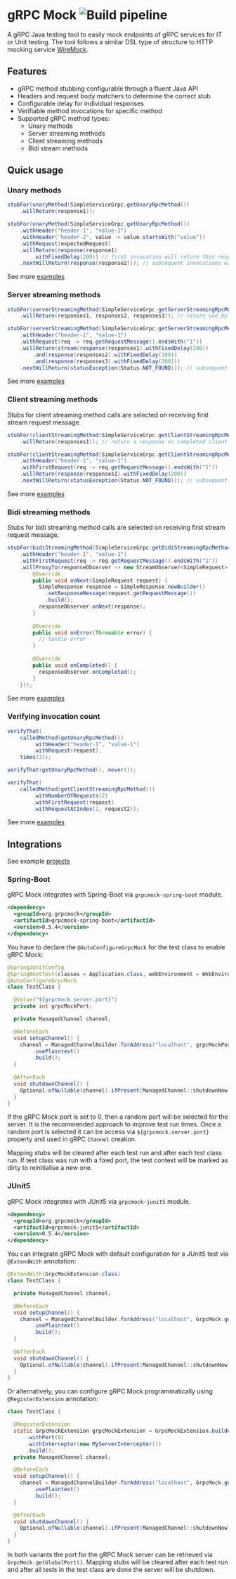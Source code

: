 # gRPC Mock ![Build pipeline](https://github.com/Fadelis/grpcmock/workflows/Build%20pipeline/badge.svg)

A gRPC Java testing tool to easily mock endpoints of gRPC services for IT or Unit testing.
The tool follows a similar DSL type of structure to HTTP mocking service [WireMock](https://github.com/tomakehurst/wiremock).

## Features

 - gRPC method stubbing configurable through a fluent Java API
 - Headers and request body matchers to determine the correct stub
 - Configurable delay for individual responses
 - Verifiable method invocations for specific method
 - Supported gRPC method types:
    - Unary methods
    - Server streaming methods
    - Client streaming methods
    - Bidi stream methods

## Quick usage

### Unary methods

```java
stubFor(unaryMethod(SimpleServiceGrpc.getUnaryRpcMethod())
    .willReturn(response1));

stubFor(unaryMethod(SimpleServiceGrpc.getUnaryRpcMethod())
    .withHeader("header-1", "value-1")
    .withHeader("header-2", value -> value.startsWith("value"))
    .withRequest(expectedRequest)
    .willReturn(response(response1)
        .withFixedDelay(200)) // first invocation will return this response after 200 ms
    .nextWillReturn(response(response2))); // subsequent invocations will return this response
```

See more [examples](grpcmock-core/src/test/java/org/grpcmock/GrpcMockUnaryMethodTest.java)

### Server streaming methods

```java
stubFor(serverStreamingMethod(SimpleServiceGrpc.getServerStreamingRpcMethod())
    .willReturn(responses1, responses2, responses3)); // return one by one with no delay

stubFor(serverStreamingMethod(SimpleServiceGrpc.getServerStreamingRpcMethod())
    .withHeader("header-1", "value-1")
    .withRequest(req -> req.getRequestMessage().endsWith("1"))
    .willReturn(stream(response(responses1).withFixedDelay(200))
        .and(response(responses2).withFixedDelay(100))
        .and(response(responses3).withFixedDelay(200)))
    .nextWillReturn(statusException(Status.NOT_FOUND))); // subsequent invocations will return status exception
```

See more [examples](grpcmock-core/src/test/java/org/grpcmock/GrpcMockServerStreamingMethodTest.java)

### Client streaming methods

Stubs for client streaming method calls are selected on receiving first stream request message.

```java
stubFor(clientStreamingMethod(SimpleServiceGrpc.getClientStreamingRpcMethod())
    .willReturn(responses1)); // return a response on completed client streaming requests

stubFor(clientStreamingMethod(SimpleServiceGrpc.getClientStreamingRpcMethod())
    .withHeader("header-1", "value-1")
    .withFirstRequest(req -> req.getRequestMessage().endsWith("1"))
    .willReturn(response(responses1).withFixedDelay(200))
    .nextWillReturn(statusException(Status.NOT_FOUND))); // subsequent invocations will return status exception
```

See more [examples](grpcmock-core/src/test/java/org/grpcmock/GrpcMockClientStreamingMethodTest.java)

### Bidi streaming methods

Stubs for bidi streaming method calls are selected on receiving first stream request message.

```java
stubFor(bidiStreamingMethod(SimpleServiceGrpc.getBidiStreamingRpcMethod())
    .withHeader("header-1", "value-1")
    .withFirstRequest(req -> req.getRequestMessage().endsWith("1"))
    .willProxyTo(responseObserver -> new StreamObserver<SimpleRequest>() {
        @Override
        public void onNext(SimpleRequest request) {
          SimpleResponse response = SimpleResponse.newBuilder()
            .setResponseMessage(request.getRequestMessage())
            .build();
          responseObserver.onNext(response);
        }
        
        @Override
        public void onError(Throwable error) {
          // handle error
        }
        
        @Override
        public void onCompleted() {
          responseObserver.onCompleted();
        }
    }));
```

See more [examples](grpcmock-core/src/test/java/org/grpcmock/GrpcMockBidiStreamingMethodTest.java)

### Verifying invocation count

```java
verifyThat(
    calledMethod(getUnaryRpcMethod())
        .withHeader("header-1", "value-1")
        .withRequest(request),
    times(3));

verifyThat(getUnaryRpcMethod(), never());

verifyThat(
    calledMethod(getClientStreamingRpcMethod())
        .withNumberOfRequests(2)
        .withFirstRequest(request)
        .withRequestAtIndex(1, request2));
```

See more [examples](grpcmock-core/src/test/java/org/grpcmock/GrpcMockVerifyTest.java)

## Integrations

See example [projects](grpcmock-examples)

### Spring-Boot

gRPC Mock integrates with Spring-Boot via `grpcmock-spring-boot` module.

```xml
<dependency>
  <groupId>org.grpcmock</groupId>
  <artifactId>grpcmock-spring-boot</artifactId>
  <version>0.5.4</version>
</dependency>
```

You have to declare the `@AutoConfigureGrpcMock` for the test class to enable gRPC Mock:

```java
@SpringJUnitConfig
@SpringBootTest(classes = Application.class, webEnvironment = WebEnvironment.NONE)
@AutoConfigureGrpcMock
class TestClass {

  @Value("${grpcmock.server.port}")
  private int grpcMockPort;

  private ManagedChannel channel;

  @BeforeEach
  void setupChannel() {
    channel = ManagedChannelBuilder.forAddress("localhost", grpcMockPort)
        .usePlaintext()
        .build();
  }
  
  @AfterEach
  void shutdownChannel() {
    Optional.ofNullable(channel).ifPresent(ManagedChannel::shutdownNow);
  }
}
```

If the gRPC Mock port is set to 0, then a random port will be selected for the server.
It is the recommended approach to improve test run times.
Once a random port is selected it can be access via `${grpcmock.server.port}` property and used in gRPC `Channel` creation.

Mapping stubs will be cleared after each test run and after each test class run.
If test class was run with a fixed port, the test context will be marked as dirty to reinitialise a new one.

### JUnit5

gRPC Mock integrates with JUnit5 via `grpcmock-junit5` module.

```xml
<dependency>
  <groupId>org.grpcmock</groupId>
  <artifactId>grpcmock-junit5</artifactId>
  <version>0.5.4</version>
</dependency>
```

You can integrate gRPC Mock with default configuration for a JUnit5 test via `@ExtendWith` annotation:

```java
@ExtendWith(GrpcMockExtension.class)
class TestClass {

  private ManagedChannel channel;

  @BeforeEach
  void setupChannel() {
    channel = ManagedChannelBuilder.forAddress("localhost", GrpcMock.getGlobalPort())
        .usePlaintext()
        .build();
  }
  
  @AfterEach
  void shutdownChannel() {
    Optional.ofNullable(channel).ifPresent(ManagedChannel::shutdownNow);
  }
}
```

Or alternatively, you can configure gRPC Mock programmatically using `@RegisterExtension` annotation:

```java
class TestClass {

  @RegisterExtension
  static GrpcMockExtension grpcMockExtension = GrpcMockExtension.builder()
      .withPort(0)
      .withInterceptor(new MyServerInterceptor())
      .build();
  private ManagedChannel channel;

  @BeforeEach
  void setupChannel() {
    channel = ManagedChannelBuilder.forAddress("localhost", GrpcMock.getGlobalPort())
        .usePlaintext()
        .build();
  }

  @AfterEach
  void shutdownChannel() {
    Optional.ofNullable(channel).ifPresent(ManagedChannel::shutdownNow);
  }
}
```

In both variants the port for the gRPC Mock server can be retrieved via `GrpcMock.getGlobalPort()`.
Mapping stubs will be cleared after each test run and
after all tests in the test class are done the server will be shutdown.